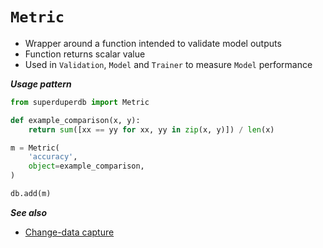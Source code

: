 # `Metric`

- Wrapper around a function intended to validate model outputs
- Function returns scalar value
- Used in `Validation`, `Model` and `Trainer` to measure `Model` performance

***Usage pattern***

```python
from superduperdb import Metric

def example_comparison(x, y):
    return sum([xx == yy for xx, yy in zip(x, y)]) / len(x)

m = Metric(
    'accuracy',
    object=example_comparison,
)

db.add(m)
```

***See also***

- [Change-data capture](../cluster_mode/change_data_capture)